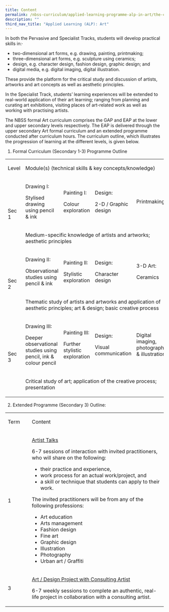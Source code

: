 ```yaml
---
title: Content
permalink: /nbss-curriculum/applied-learning-programme-alp-in-art/the-curriculum/content/
description: ""
third_nav_title: "Applied Learning (ALP): Art"
---
```



<p>In both the Pervasive and Specialist Tracks, students will develop practical skills in:&middot;</p>
<ul>
<li>two-dimensional art forms, e.g. drawing, painting, printmaking;</li>
<li>three-dimensional art forms, e.g. sculpture using ceramics;</li>
<li>design, e.g. character design, fashion design, graphic design; and</li>
<li>digital media, e.g. digital imaging, digital illustration.</li>
</ul>
<p>These provide the platform for the critical study and discussion of artists, artworks and art concepts as well as aesthetic principles.</p>
<p>In the Specialist Track, students&rsquo; learning experiences will be extended to real-world application of their art learning; ranging from planning and curating art exhibitions, visiting places of art-related work as well as working with practising artists.</p>
<p>The NBSS formal Art curriculum comprises the GAP and EAP at the lower and upper secondary levels respectively. The EAP is delivered through the upper secondary Art formal curriculum and an extended programme conducted after curriculum hours. The curriculum outline, which illustrates the progression of learning at the different levels, is given below.</p>
<ol>
<li>Formal Curriculum (Secondary 1-3) Programme Outline</li>
</ol>
<table>
<tbody>
<tr>
<td width="66">
<p>Level</p>
</td>
<td colspan="4" width="483">
<p>Module(s) (technical skills &amp; key concepts/knowledge)</p>
</td>
</tr>
<tr>
<td rowspan="2" width="66">
<p>Sec 1</p>
</td>
<td width="121">
<p>Drawing I:</p>
<p>Stylised drawing using pencil &amp; ink</p>
</td>
<td width="121">
<p>Painting I:</p>
<p>Colour exploration</p>
</td>
<td width="121">
<p>Design:</p>
<p>2-D / Graphic design</p>
</td>
<td width="121">
<p>Printmaking</p>
</td>
</tr>
<tr>
<td colspan="4" width="483">
<p>Medium-specific knowledge of artists and artworks; aesthetic principles</p>
</td>
</tr>
<tr>
<td rowspan="2" width="66">
<p>Sec 2</p>
</td>
<td width="121">
<p>Drawing II:</p>
<p>Observational studies using pencil &amp; ink</p>
</td>
<td width="121">
<p>Painting II:</p>
<p>Stylistic exploration</p>
</td>
<td width="121">
<p>Design:</p>
<p>Character design</p>
</td>
<td width="121">
<p>3-D Art:</p>
<p>Ceramics</p>
</td>
</tr>
<tr>
<td colspan="4" width="483">
<p>Thematic study of artists and artworks and application of aesthetic principles; art &amp; design; basic creative process</p>
</td>
</tr>
<tr>
<td rowspan="2" width="66">
<p>Sec 3</p>
</td>
<td width="121">
<p>Drawing III:</p>
<p>Deeper observational studies using pencil, ink &amp; colour pencil</p>
</td>
<td width="121">
<p>Painting III:</p>
<p>Further stylistic exploration</p>
</td>
<td width="121">
<p>Design:</p>
<p>Visual communication</p>
</td>
<td width="121">
<p>Digital imaging, photography &amp; illustration</p>
</td>
</tr>
<tr>
<td colspan="4" width="483">
<p>Critical study of art; application of the creative process; presentation</p>
</td>
</tr>
</tbody>
</table>
<ol start = "2">
<li>Extended Programme (Secondary 3) Outline:</li>
</ol>
<table>
<tbody>
<tr>
<td width="66">
<p>Term</p>
</td>
<td width="483">
<p>Content</p>
</td>
</tr>
<tr>
<td width="66">
<p>1</p>
</td>
<td width="483">
<p><u>Artist Talks</u></p>
<p>6-7 sessions of interaction with invited practitioners, who will share on the following:</p>
<ul>
<li>their practice and experience,</li>
<li>work process for an actual work/project, and</li>
<li>a skill or technique that students can apply to their work.</li>
</ul>
<p>The invited practitioners will be from any of the following professions:</p>
<ul>
<li>Art education</li>
<li>Arts management</li>
<li>Fashion design</li>
<li>Fine art</li>
<li>Graphic design</li>
<li>Illustration</li>
<li>Photography</li>
<li>Urban art / Graffiti</li>
</ul>
</td>
</tr>
<tr>
<td width="66">
<p>3</p>
</td>
<td width="483">
<p><u>Art / Design Project with Consulting Artist</u></p>
<p>6-7 weekly sessions to complete an authentic, real-life project in collaboration with a consulting artist.</p>
</td>
</tr>
</tbody>
</table>